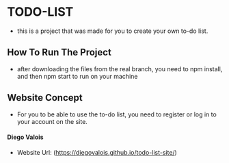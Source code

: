 # TODO-LIST

- this is a project that was made for you to create your own to-do list.

## How To Run The Project

- after downloading the files from the real branch, you need to npm install, and then npm start to run on your machine

## Website Concept

- For you to be able to use the to-do list, you need to register or log in to your account on the site.

#### Diego Valois

- Website Url: (https://diegovalois.github.io/todo-list-site/)
